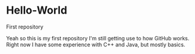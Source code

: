 # Hello-World
First repository

Yeah so this is my first repository I'm still getting use to how GitHub works. Right now I have some experience with C++ and Java, but mostly basics.
